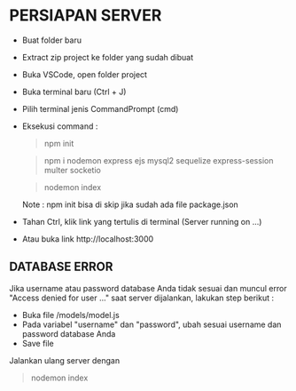 # PERSIAPAN SERVER
- Buat folder baru
- Extract zip project ke folder yang sudah dibuat
- Buka VSCode, open folder project
- Buka terminal baru (Ctrl + J)
- Pilih terminal jenis CommandPrompt (cmd)
- Eksekusi command :
  > npm init

  > npm i nodemon express ejs mysql2 sequelize express-session multer socketio

  > nodemon index

  Note : npm init bisa di skip jika sudah ada file package.json
- Tahan Ctrl, klik link yang tertulis di terminal (Server running on ...)
- Atau buka link http://localhost:3000

## DATABASE ERROR
Jika username atau password database Anda tidak sesuai dan muncul error "Access denied for user ..." saat server dijalankan, lakukan step berikut :
  - Buka file /models/model.js
  - Pada variabel "username" dan "password", ubah sesuai username dan password database Anda
  - Save file

Jalankan ulang server dengan 

  > nodemon index